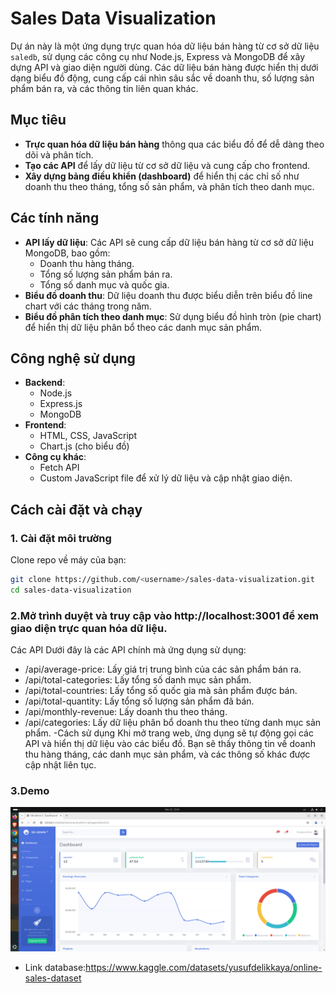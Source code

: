 # Sales Data Visualization

Dự án này là một ứng dụng trực quan hóa dữ liệu bán hàng từ cơ sở dữ liệu `saledb`, sử dụng các công cụ như Node.js, Express và MongoDB để xây dựng API và giao diện người dùng. Các dữ liệu bán hàng được hiển thị dưới dạng biểu đồ động, cung cấp cái nhìn sâu sắc về doanh thu, số lượng sản phẩm bán ra, và các thông tin liên quan khác.

## Mục tiêu

- **Trực quan hóa dữ liệu bán hàng** thông qua các biểu đồ để dễ dàng theo dõi và phân tích.
- **Tạo các API** để lấy dữ liệu từ cơ sở dữ liệu và cung cấp cho frontend.
- **Xây dựng bảng điều khiển (dashboard)** để hiển thị các chỉ số như doanh thu theo tháng, tổng số sản phẩm, và phân tích theo danh mục.

## Các tính năng

- **API lấy dữ liệu**: Các API sẽ cung cấp dữ liệu bán hàng từ cơ sở dữ liệu MongoDB, bao gồm:
  - Doanh thu hàng tháng.
  - Tổng số lượng sản phẩm bán ra.
  - Tổng số danh mục và quốc gia.
- **Biểu đồ doanh thu**: Dữ liệu doanh thu được biểu diễn trên biểu đồ line chart với các tháng trong năm.
- **Biểu đồ phân tích theo danh mục**: Sử dụng biểu đồ hình tròn (pie chart) để hiển thị dữ liệu phân bổ theo các danh mục sản phẩm.

## Công nghệ sử dụng

- **Backend**:
  - Node.js
  - Express.js
  - MongoDB
- **Frontend**:
  - HTML, CSS, JavaScript
  - Chart.js (cho biểu đồ)
- **Công cụ khác**:
  - Fetch API
  - Custom JavaScript file để xử lý dữ liệu và cập nhật giao diện.

## Cách cài đặt và chạy

### 1. Cài đặt môi trường
Clone repo về máy của bạn:

```bash
git clone https://github.com/<username>/sales-data-visualization.git
cd sales-data-visualization
```

### 2.Mở trình duyệt và truy cập vào http://localhost:3001 để xem giao diện trực quan hóa dữ liệu.
Các API
Dưới đây là các API chính mà ứng dụng sử dụng:

- /api/average-price: Lấy giá trị trung bình của các sản phẩm bán ra.
- /api/total-categories: Lấy tổng số danh mục sản phẩm.
- /api/total-countries: Lấy tổng số quốc gia mà sản phẩm được bán.
- /api/total-quantity: Lấy tổng số lượng sản phẩm đã bán.
- /api/monthly-revenue: Lấy doanh thu theo tháng.
- /api/categories: Lấy dữ liệu phân bổ doanh thu theo từng danh mục sản phẩm.
-Cách sử dụng
 Khi mở trang web, ứng dụng sẽ tự động gọi các API và hiển thị dữ liệu vào các biểu đồ. Bạn sẽ thấy thông tin về doanh thu hàng tháng, các danh mục sản phẩm, và các thông số khác được cập nhật liên tục.


### 3.Demo

<img src="img/demo web.png">


- Link database:https://www.kaggle.com/datasets/yusufdelikkaya/online-sales-dataset
